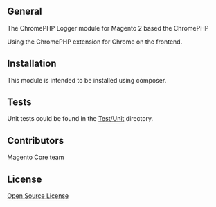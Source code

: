 ## General
The ChromePHP Logger module for Magento 2 based the ChromePHP

Using the ChromePHP extension for Chrome on the frontend.

## Installation

This module is intended to be installed using composer.

## Tests

Unit tests could be found in the [Test/Unit](Test/Unit) directory.

## Contributors

Magento Core team

## License

[Open Source License](LICENSE.txt)

